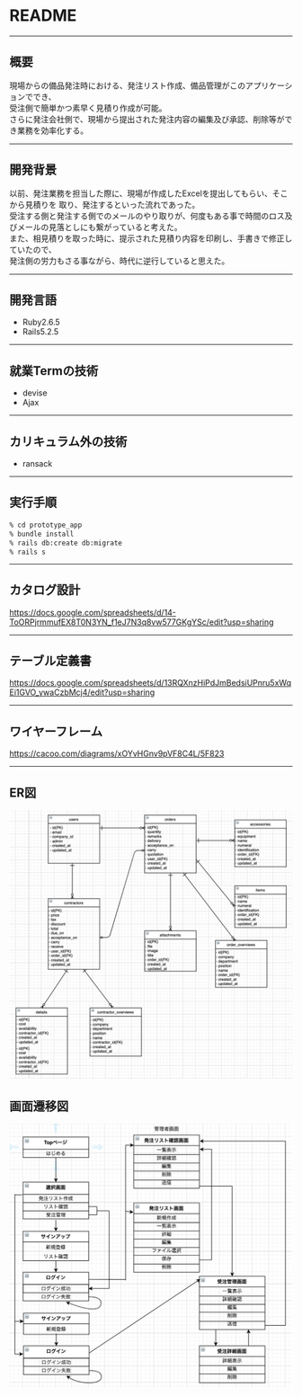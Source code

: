 # README
___
## 概要
現場からの備品発注時における、発注リスト作成、備品管理がこのアプリケーションででき、  
受注側で簡単かつ素早く見積り作成が可能。  
さらに発注会社側で、現場から提出された発注内容の編集及び承認、削除等ができ業務を効率化する。
___
## 開発背景
以前、発注業務を担当した際に、現場が作成したExcelを提出してもらい、そこから見積りを
取り、発注するといった流れであった。  
受注する側と発注する側でのメールのやり取りが、何度もある事で時間のロス及びメールの見落としにも繋がっていると考えた。  
また、相見積りを取った時に、提示された見積り内容を印刷し、手書きで修正していたので、  
発注側の労力もさる事ながら、時代に逆行していると思えた。
___
## 開発言語
- Ruby2.6.5
- Rails5.2.5
___
## 就業Termの技術
- devise
- Ajax
___
## カリキュラム外の技術
- ransack
___
## 実行手順
```% git clone git@github.com:Hiryo/prototype_app.git  
% cd prototype_app  
% bundle install  
% rails db:create db:migrate  
% rails s  
```
___
## カタログ設計
https://docs.google.com/spreadsheets/d/14-ToORPjrmmufEX8T0N3YN_f1eJ7N3q8vw577GKgYSc/edit?usp=sharing
___
## テーブル定義書
https://docs.google.com/spreadsheets/d/13RQXnzHiPdJmBedsiUPnru5xWqEi1GVO_ywaCzbMcj4/edit?usp=sharing
___
## ワイヤーフレーム
https://cacoo.com/diagrams/xOYvHGnv9pVF8C4L/5F823
___
## ER図
<img src="./app/assets/images/ER_diagram.png" alt="ER図" width='650px'>

## 画面遷移図
<img src="./app/assets/images/ScreenTransitionDiagram.png" alt="画面遷移図" width='650px'>